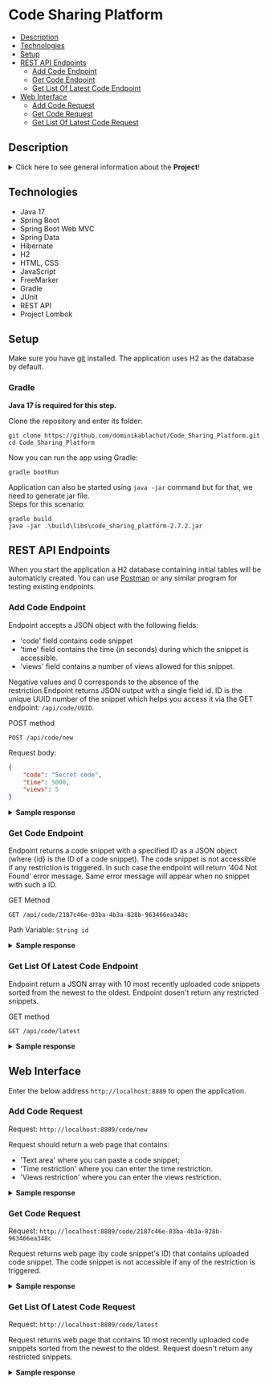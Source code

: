 # Code Sharing Platform
* [Description](#description)
* [Technologies](#technologies)
* [Setup](#setup)
* [REST API Endpoints](#rest-api-endpoints)
    * [Add Code Endpoint](#add-code-endpoint)
    * [Get Code Endpoint](#get-code-endpoint)
    * [Get List Of Latest Code Endpoint](#get-list-of-latest-code-endpoint)
* [Web Interface](#web-interface)
    * [Add Code Request](#add-code-request)
    * [Get Code Request](#get-code-request)
    * [Get List Of Latest Code Request](#get-list-of-latest-code-request)

## Description

<details>
<summary>Click here to see general information about the <b>Project</b>!</summary>

Web application that allows you to share code. WEB interface and REST API has been implemented. The user can add code snippets, specifying the time for which it will be available in the database and the number of its possible views. If one of the above restrictions is met, the code is automatically removed from the databse. The user can also view the added code after entering its UUID or can view the last 10 added code snippets that were not restricted with a limit of the number of views or viewing time.

The idea for project comes from [JetBrains Academy](https://www.jetbrains.com/academy/) Java Beckend Developer track.
</details>

## Technologies

<ul>
  <li>Java 17</li>
  <li>Spring Boot</li>
  <li>Spring Boot Web MVC</li>
  <li>Spring Data</li>
  <li>Hibernate</li>
  <li>H2</li>
  <li>HTML, CSS</li>
  <li>JavaScript</li>
  <li>FreeMarker</li>
  <li>Gradle</li>
  <li>JUnit</li>
  <li>REST API</li>
  <li>Project Lombok</li>
</ul>

## Setup

Make sure you have [git](https://git-scm.com/) installed. The application uses H2 as the database by default.

### Gradle

<b>Java 17 is required for this step.</b>

Clone the repository and enter its folder:

```
git clone https://github.com/dominikablachut/Code_Sharing_Platform.git
cd Code_Sharing_Platform
```

Now you can run the app using Gradle:

```
gradle bootRun
```

Application can also be started using ```java -jar``` command but for that, we need to generate jar file.  
Steps for this scenario:

```
gradle build
java -jar .\build\libs\code_sharing_platform-2.7.2.jar
```

## REST API Endpoints

When you start the application a H2 database containing initial tables will be automaticly created. You can use [Postman](https://www.postman.com) or any similar 
program for testing existing endpoints.

### Add Code Endpoint

Endpoint accepts a JSON object with the following fields:
- 'code' field contains code snippet
- 'time' field contains the time (in seconds) during which the snippet is accessible.
- 'views' field contains a number of views allowed for this snippet.

Negative values and 0 corresponds to the absence of the restriction.Endpoint returns JSON output with a single field id. ID is the unique UUID number of the snippet which helps you access it via the GET  endpoint: ```/api/code/UUID```.

POST method

```POST /api/code/new```

Request body:
```json
{
    "code": "Secret code",
    "time": 5000,
    "views": 5
}
```

<details>
<summary><b>Sample response</b></summary>
<p>
  
```json 
{ 
   "id" : "2187c46e-03ba-4b3a-828b-963466ea348c" 
}
```
 
</p>
</details>

### Get Code Endpoint

Endpoint returns a code snippet with a specified ID as a JSON object (where {id} is the ID of a code snippet). The code snippet is not accessible if any restriction is triggered. In such case the endpoint will return '404 Not Found' error message. Same error message will appear when no snippet with such a ID.

GET Method

```GET /api/code/2187c46e-03ba-4b3a-828b-963466ea348c```

Path Variable:
```String id```

<details>
<summary><b>Sample response</b></summary>
<p>

```json 
{
    "code": "Secret code",
    "date": "2020/05/05 12:01:45",
    "time": 4995,
    "views": 4
}
```

</p>
</details>

### Get List Of Latest Code Endpoint

Endpoint return a JSON array with 10 most recently uploaded code snippets sorted from the newest to the oldest. Endpoint dosen't return any restricted snippets.

GET method

```GET /api/code/latest```

<details>
<summary><b>Sample response</b></summary>
<p>

```json 
[
    {
        "code": "public static void ...",
        "date": "2020/05/05 12:00:43",
        "time": 0,
        "views": 0
    },
    {
        "code": "class Code { ...",
        "date": "2020/05/05 11:59:12",
        "time": 0,
        "views": 0
    }
]
```

</p>
</details>

## Web Interface

Enter the below address ```http://localhost:8889``` to open the application.

### Add Code Request

Request:
```http://localhost:8889/code/new```

Request should return a web page that contains:
 - 'Text area' where you can paste a code snippet;
 - 'Time restriction' where you can enter the time restriction.
 - 'Views restriction' where you can enter the views restriction.

<details>
<summary><b>Sample response</b></summary>
   
![GetCodeNew](https://user-images.githubusercontent.com/98345304/189479667-bc354633-000c-4e1f-b88c-b3c81e653d6f.jpg)
   
</details>

### Get Code Request

Request:
```http://localhost:8889/code/2187c46e-03ba-4b3a-828b-963466ea348c```

Request returns web page (by code snippet's ID) that contains uploaded code snippet. The code snippet is not accessible if any of the restriction is triggered.

<details>
<summary><b>Sample response</b></summary>

![GetCode](https://user-images.githubusercontent.com/98345304/189479478-cc8e8990-62fa-4938-8d68-96167edf488f.jpg)

</details>

### Get List Of Latest Code Request

 Request:
```http://localhost:8889/code/latest```

Request returns web page that contains 10 most recently uploaded code snippets sorted from the newest to the oldest. Request doesn't return any restricted snippets.
 
<details>
<summary><b>Sample response</b></summary>
   
![GetCodeLatest](https://user-images.githubusercontent.com/98345304/189479642-0e93574d-e823-4cf1-9fa9-57c47a370fa6.jpg)
   
</details>

 
